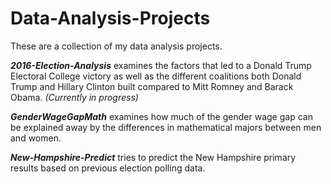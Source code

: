 # Data-Analysis-Projects

These are a collection of my data analysis projects.

**_2016-Election-Analysis_** examines the factors that led to a Donald Trump Electoral College victory as well as the different coalitions both Donald Trump and Hillary Clinton built compared to Mitt Romney and Barack Obama.  *(Currently in progress)*

**_GenderWageGapMath_** examines how much of the gender wage gap can be explained away by the differences in mathematical majors between men
and women.

**_New-Hampshire-Predict_** tries to predict the New Hampshire primary results based on previous election polling data.
